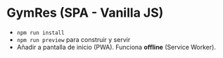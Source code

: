 # GymRes (SPA - Vanilla JS)
- `npm run install`
- `npm run preview` para construir y servir 
- Añadir a pantalla de inicio (PWA). Funciona **offline** (Service Worker).